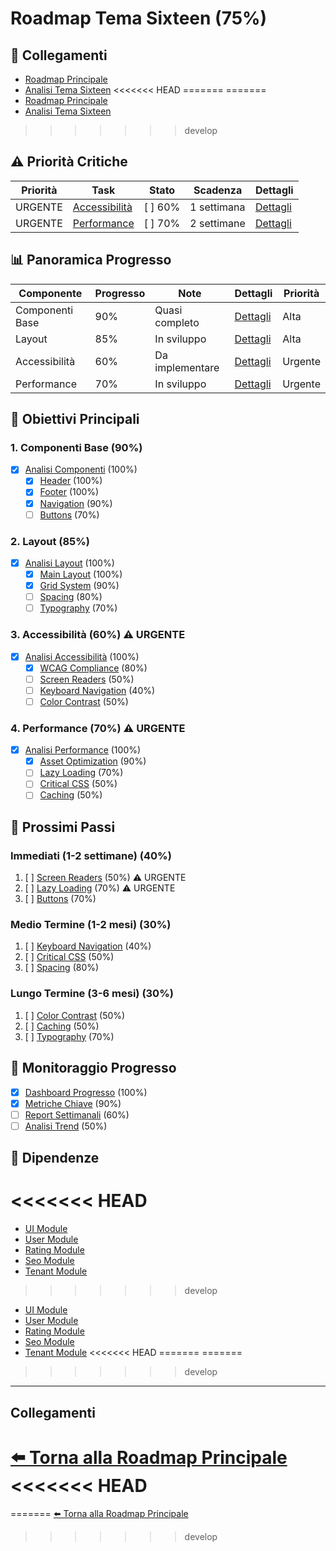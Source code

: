 # Roadmap Tema Sixteen (75%)

## 🔄 Collegamenti
- [Roadmap Principale](../../../../project_docs/roadmap.md)
- [Analisi Tema Sixteen](../../../../project_docs/roadmap/themes/sixteen/analysis.md)
<<<<<<< HEAD
=======
=======
- [Roadmap Principale](../../../../docs/roadmap.md)
- [Analisi Tema Sixteen](../../../../docs/roadmap/themes/sixteen/analysis.md)
>>>>>>> develop

## ⚠️ Priorità Critiche
| Priorità | Task | Stato | Scadenza | Dettagli |
|----------|------|-------|----------|----------|
| URGENTE | [Accessibilità](accessibility.md) | [ ] 60% | 1 settimana | [Dettagli](accessibility.md) |
| URGENTE | [Performance](performance.md) | [ ] 70% | 2 settimane | [Dettagli](performance.md) |

## 📊 Panoramica Progresso
| Componente | Progresso | Note | Dettagli | Priorità |
|------------|-----------|------|----------|----------|
| Componenti Base | 90% | Quasi completo | [Dettagli](components/base.md) | Alta |
| Layout | 85% | In sviluppo | [Dettagli](layout/main.md) | Alta |
| Accessibilità | 60% | Da implementare | [Dettagli](accessibility.md) | Urgente |
| Performance | 70% | In sviluppo | [Dettagli](performance.md) | Urgente |

## 🎯 Obiettivi Principali

### 1. Componenti Base (90%)
- [x] [Analisi Componenti](components/analysis.md) (100%)
  - [x] [Header](components/header.md) (100%)
  - [x] [Footer](components/footer.md) (100%)
  - [x] [Navigation](components/navigation.md) (90%)
  - [ ] [Buttons](components/buttons.md) (70%)

### 2. Layout (85%)
- [x] [Analisi Layout](layout/analysis.md) (100%)
  - [x] [Main Layout](layout/main.md) (100%)
  - [x] [Grid System](layout/grid.md) (90%)
  - [ ] [Spacing](layout/spacing.md) (80%)
  - [ ] [Typography](layout/typography.md) (70%)

### 3. Accessibilità (60%) ⚠️ URGENTE
- [x] [Analisi Accessibilità](accessibility.md) (100%)
  - [x] [WCAG Compliance](accessibility/wcag.md) (80%)
  - [ ] [Screen Readers](accessibility/screen_readers.md) (50%)
  - [ ] [Keyboard Navigation](accessibility/keyboard.md) (40%)
  - [ ] [Color Contrast](accessibility/contrast.md) (50%)

### 4. Performance (70%) ⚠️ URGENTE
- [x] [Analisi Performance](performance.md) (100%)
  - [x] [Asset Optimization](performance/assets.md) (90%)
  - [ ] [Lazy Loading](performance/lazy.md) (70%)
  - [ ] [Critical CSS](performance/critical.md) (50%)
  - [ ] [Caching](performance/caching.md) (50%)

## 📅 Prossimi Passi

### Immediati (1-2 settimane) (40%)
1. [ ] [Screen Readers](accessibility/screen_readers.md) (50%) ⚠️ URGENTE
2. [ ] [Lazy Loading](performance/lazy.md) (70%) ⚠️ URGENTE
3. [ ] [Buttons](components/buttons.md) (70%)

### Medio Termine (1-2 mesi) (30%)
1. [ ] [Keyboard Navigation](accessibility/keyboard.md) (40%)
2. [ ] [Critical CSS](performance/critical.md) (50%)
3. [ ] [Spacing](layout/spacing.md) (80%)

### Lungo Termine (3-6 mesi) (30%)
1. [ ] [Color Contrast](accessibility/contrast.md) (50%)
2. [ ] [Caching](performance/caching.md) (50%)
3. [ ] [Typography](layout/typography.md) (70%)

## 🔄 Monitoraggio Progresso
- [x] [Dashboard Progresso](monitoring/progress_dashboard.md) (100%)
- [x] [Metriche Chiave](monitoring/key_metrics.md) (90%)
- [ ] [Report Settimanali](monitoring/weekly_reports.md) (60%)
- [ ] [Analisi Trend](monitoring/trend_analysis.md) (50%)

## 🔗 Dipendenze
<<<<<<< HEAD
=======
- [UI Module](../../../../docs/roadmap/modules/ui/roadmap.md)
- [User Module](../../../../docs/roadmap/modules/user/roadmap.md)
- [Rating Module](../../../../docs/roadmap/modules/rating/roadmap.md)
- [Seo Module](../../../../docs/roadmap/modules/seo/roadmap.md)
- [Tenant Module](../../../../docs/roadmap/modules/tenant/roadmap.md)
>>>>>>> develop
- [UI Module](../../../Modules/UI/docs/roadmap.md)
- [User Module](../../../Modules/User/docs/roadmap.md)
- [Rating Module](../../../Modules/Rating/docs/roadmap.md)
- [Seo Module](../../../Modules/Seo/docs/roadmap.md)
- [Tenant Module](../../../Modules/Tenant/docs/roadmap.md)
<<<<<<< HEAD
=======
=======
>>>>>>> develop

---

## Collegamenti

[⬅️ Torna alla Roadmap Principale](../../../../project_docs/roadmap.md)
<<<<<<< HEAD
=======
=======
[⬅️ Torna alla Roadmap Principale](/docs/roadmap.md)
>>>>>>> develop

